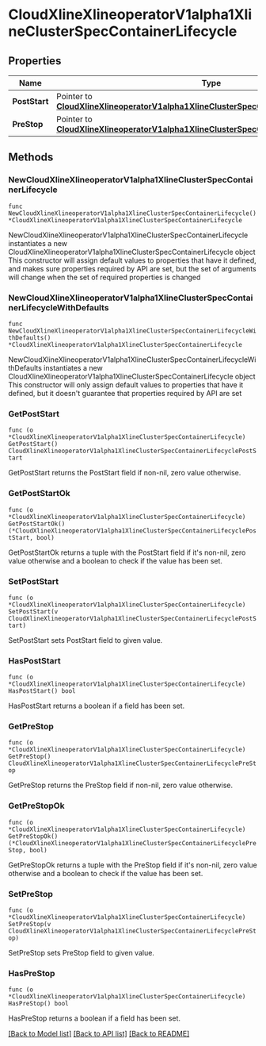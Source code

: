 # CloudXlineXlineoperatorV1alpha1XlineClusterSpecContainerLifecycle

## Properties

Name | Type | Description | Notes
------------ | ------------- | ------------- | -------------
**PostStart** | Pointer to [**CloudXlineXlineoperatorV1alpha1XlineClusterSpecContainerLifecyclePostStart**](CloudXlineXlineoperatorV1alpha1XlineClusterSpecContainerLifecyclePostStart.md) |  | [optional] 
**PreStop** | Pointer to [**CloudXlineXlineoperatorV1alpha1XlineClusterSpecContainerLifecyclePreStop**](CloudXlineXlineoperatorV1alpha1XlineClusterSpecContainerLifecyclePreStop.md) |  | [optional] 

## Methods

### NewCloudXlineXlineoperatorV1alpha1XlineClusterSpecContainerLifecycle

`func NewCloudXlineXlineoperatorV1alpha1XlineClusterSpecContainerLifecycle() *CloudXlineXlineoperatorV1alpha1XlineClusterSpecContainerLifecycle`

NewCloudXlineXlineoperatorV1alpha1XlineClusterSpecContainerLifecycle instantiates a new CloudXlineXlineoperatorV1alpha1XlineClusterSpecContainerLifecycle object
This constructor will assign default values to properties that have it defined,
and makes sure properties required by API are set, but the set of arguments
will change when the set of required properties is changed

### NewCloudXlineXlineoperatorV1alpha1XlineClusterSpecContainerLifecycleWithDefaults

`func NewCloudXlineXlineoperatorV1alpha1XlineClusterSpecContainerLifecycleWithDefaults() *CloudXlineXlineoperatorV1alpha1XlineClusterSpecContainerLifecycle`

NewCloudXlineXlineoperatorV1alpha1XlineClusterSpecContainerLifecycleWithDefaults instantiates a new CloudXlineXlineoperatorV1alpha1XlineClusterSpecContainerLifecycle object
This constructor will only assign default values to properties that have it defined,
but it doesn't guarantee that properties required by API are set

### GetPostStart

`func (o *CloudXlineXlineoperatorV1alpha1XlineClusterSpecContainerLifecycle) GetPostStart() CloudXlineXlineoperatorV1alpha1XlineClusterSpecContainerLifecyclePostStart`

GetPostStart returns the PostStart field if non-nil, zero value otherwise.

### GetPostStartOk

`func (o *CloudXlineXlineoperatorV1alpha1XlineClusterSpecContainerLifecycle) GetPostStartOk() (*CloudXlineXlineoperatorV1alpha1XlineClusterSpecContainerLifecyclePostStart, bool)`

GetPostStartOk returns a tuple with the PostStart field if it's non-nil, zero value otherwise
and a boolean to check if the value has been set.

### SetPostStart

`func (o *CloudXlineXlineoperatorV1alpha1XlineClusterSpecContainerLifecycle) SetPostStart(v CloudXlineXlineoperatorV1alpha1XlineClusterSpecContainerLifecyclePostStart)`

SetPostStart sets PostStart field to given value.

### HasPostStart

`func (o *CloudXlineXlineoperatorV1alpha1XlineClusterSpecContainerLifecycle) HasPostStart() bool`

HasPostStart returns a boolean if a field has been set.

### GetPreStop

`func (o *CloudXlineXlineoperatorV1alpha1XlineClusterSpecContainerLifecycle) GetPreStop() CloudXlineXlineoperatorV1alpha1XlineClusterSpecContainerLifecyclePreStop`

GetPreStop returns the PreStop field if non-nil, zero value otherwise.

### GetPreStopOk

`func (o *CloudXlineXlineoperatorV1alpha1XlineClusterSpecContainerLifecycle) GetPreStopOk() (*CloudXlineXlineoperatorV1alpha1XlineClusterSpecContainerLifecyclePreStop, bool)`

GetPreStopOk returns a tuple with the PreStop field if it's non-nil, zero value otherwise
and a boolean to check if the value has been set.

### SetPreStop

`func (o *CloudXlineXlineoperatorV1alpha1XlineClusterSpecContainerLifecycle) SetPreStop(v CloudXlineXlineoperatorV1alpha1XlineClusterSpecContainerLifecyclePreStop)`

SetPreStop sets PreStop field to given value.

### HasPreStop

`func (o *CloudXlineXlineoperatorV1alpha1XlineClusterSpecContainerLifecycle) HasPreStop() bool`

HasPreStop returns a boolean if a field has been set.


[[Back to Model list]](../README.md#documentation-for-models) [[Back to API list]](../README.md#documentation-for-api-endpoints) [[Back to README]](../README.md)


